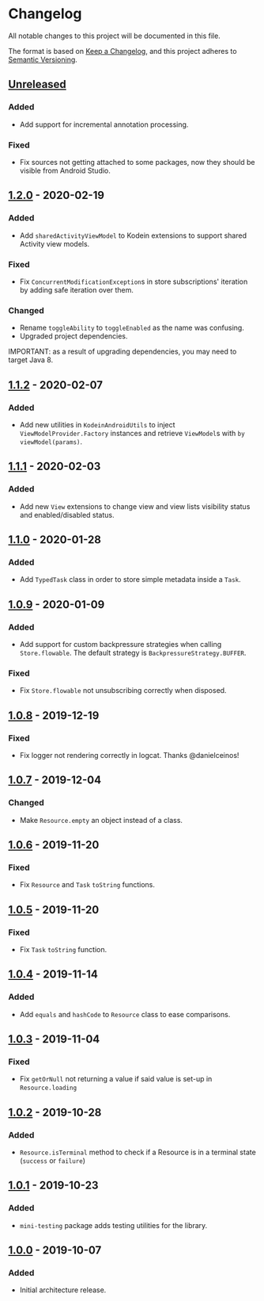 # Changelog
All notable changes to this project will be documented in this file.

The format is based on [Keep a Changelog](https://keepachangelog.com/en/1.0.0/),
and this project adheres to [Semantic Versioning](https://semver.org/spec/v2.0.0.html).

## [Unreleased]
### Added
- Add support for incremental annotation processing.
### Fixed
- Fix sources not getting attached to some packages, now they should be visible from Android Studio.

## [1.2.0] - 2020-02-19
### Added
- Add `sharedActivityViewModel` to Kodein extensions to support shared Activity view models.
### Fixed
- Fix `ConcurrentModificationException`s in store subscriptions' iteration by adding safe iteration over them.
### Changed
- Rename `toggleAbility` to `toggleEnabled` as the name was confusing.
- Upgraded project dependencies.

IMPORTANT: as a result of upgrading dependencies, you may need to target Java 8.

## [1.1.2] - 2020-02-07
### Added
- Add new utilities in `KodeinAndroidUtils` to inject `ViewModelProvider.Factory` instances and retrieve `ViewModel`s with `by viewModel(params)`.

## [1.1.1] - 2020-02-03
### Added
- Add new `View` extensions to change view and view lists visibility status and enabled/disabled status.

## [1.1.0] - 2020-01-28
### Added
- Add `TypedTask` class in order to store simple metadata inside a `Task`.

## [1.0.9] - 2020-01-09
### Added
- Add support for custom backpressure strategies when calling `Store.flowable`.
The default strategy is `BackpressureStrategy.BUFFER`.

### Fixed
- Fix `Store.flowable` not unsubscribing correctly when disposed.

## [1.0.8] - 2019-12-19
### Fixed
- Fix logger not rendering correctly in logcat. Thanks @danielceinos!

## [1.0.7] - 2019-12-04
### Changed
- Make `Resource.empty` an object instead of a class.

## [1.0.6] - 2019-11-20
### Fixed
- Fix `Resource` and `Task` `toString` functions.

## [1.0.5] - 2019-11-20
### Fixed
- Fix `Task` `toString` function.

## [1.0.4] - 2019-11-14
### Added
- Add `equals` and `hashCode` to `Resource` class to ease comparisons.

## [1.0.3] - 2019-11-04
### Fixed
- Fix `getOrNull` not returning a value if said value is set-up in
`Resource.loading`

## [1.0.2] - 2019-10-28
### Added
- `Resource.isTerminal` method to check if a Resource is in a terminal
state (`success` or `failure`)

## [1.0.1] - 2019-10-23
### Added
- `mini-testing` package adds testing utilities for the library.

## [1.0.0] - 2019-10-07
### Added
- Initial architecture release.

[Unreleased]: https://github.com/bq/mini-kotlin/compare/1.2.0...HEAD
[1.2.0]: https://github.com/bq/mini-kotlin/compare/1.1.2...1.2.0
[1.1.2]: https://github.com/bq/mini-kotlin/compare/1.1.1...1.1.2
[1.1.1]: https://github.com/bq/mini-kotlin/compare/1.1.0...1.1.1
[1.1.0]: https://github.com/bq/mini-kotlin/compare/1.0.9...1.1.0
[1.0.9]: https://github.com/bq/mini-kotlin/compare/1.0.8...1.0.9
[1.0.8]: https://github.com/bq/mini-kotlin/compare/1.0.7...1.0.8
[1.0.7]: https://github.com/bq/mini-kotlin/compare/1.0.6...1.0.7
[1.0.6]: https://github.com/bq/mini-kotlin/compare/1.0.5...1.0.6
[1.0.5]: https://github.com/bq/mini-kotlin/compare/1.0.4...1.0.5
[1.0.4]: https://github.com/bq/mini-kotlin/compare/1.0.3...1.0.4
[1.0.3]: https://github.com/bq/mini-kotlin/compare/1.0.2...1.0.3
[1.0.2]: https://github.com/bq/mini-kotlin/compare/1.0.1...1.0.2
[1.0.1]: https://github.com/bq/mini-kotlin/compare/1.0.0...1.0.1
[1.0.0]: https://github.com/bq/mini-kotlin/releases/tag/1.0.0
